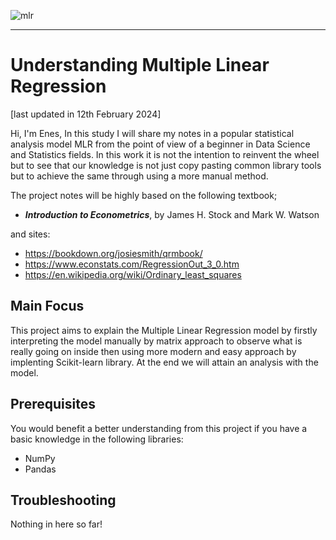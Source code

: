 ![mlr](https://github.com/enes-turk/Understanding_MLR/assets/159700153/60e057a4-06fd-4bb1-be0d-e8fdcbf67b15)
<hr />

# Understanding Multiple Linear Regression
[last updated in 12th February 2024]

Hi, I'm Enes,
In this study I will share my notes in a popular statistical analysis model MLR from the point of view of a beginner in Data Science and Statistics fields. In this work it is not the intention to reinvent the wheel but to see that our knowledge is not just copy pasting common library tools but to achieve the same through using a more manual method.

The project notes will be highly based on the following textbook;
- <b><i>Introduction to Econometrics</i></b>,  by James H. Stock and Mark W. Watson

and sites:
- https://bookdown.org/josiesmith/qrmbook/
- https://www.econstats.com/RegressionOut_3_0.htm
- https://en.wikipedia.org/wiki/Ordinary_least_squares

## Main Focus
This project aims to explain the Multiple Linear Regression model by firstly interpreting the model manually by matrix approach to observe what is really going on inside then using more modern and easy approach by implenting Scikit-learn library. At the end we will attain an analysis with the model.

## Prerequisites
You would benefit a better understanding from this project if you have a basic knowledge in the following libraries:
- NumPy
- Pandas

## Troubleshooting
Nothing in here so far!
